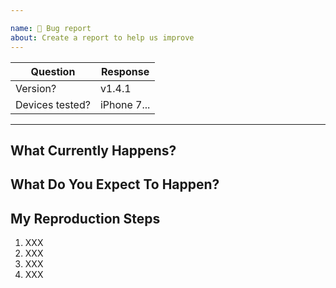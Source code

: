 ```yaml
---

name: 🐛 Bug report
about: Create a report to help us improve
---
```


<!--
  --- IMPORTANT ---
  This is a template for a bug report! If you want to submit a feature request,
  please paste this link into your browser and follow the instructions there.

  https://github.com/gitpoint/git-point/issues/new?template=FEATURE_REQUEST.md
  -----------------
-->

<!--
  Hi there!

  Thanks for considering to file a bug with GitPoint. Please take a moment to
  answer the basic questions listed in this template. If there is no need for
  certain fields or sections, please delete those headers before submitting. We
  know not all tickets require those steps. Otherwise, please try to be as
  detailed as possible.

  If this is just a generic question, please consider talking with us on Gitter:
  https://gitter.im/git-point

  Thanks!
-->

| Question         | Response    |
| ---------------- | ----------- |
| Version?         | v1.4.1      |
| Devices tested?  | iPhone 7... |

---

## What Currently Happens?

<!--
  Describe what happens.
-->

## What Do You Expect To Happen?

<!--
  Describe what you expect to happen differently.
-->

## My Reproduction Steps

<!--
  Please specify the exact steps you took for this bug to occur. Provide as much
  detail as possible so we're able to reproduce these steps.
-->

1. XXX
1. XXX
1. XXX
1. XXX


<!-- DO NOT MODIFY BELOW THIS LINE -->
<!-- ----------------------------- -->
<!-- GITPOINT_BUG -->
